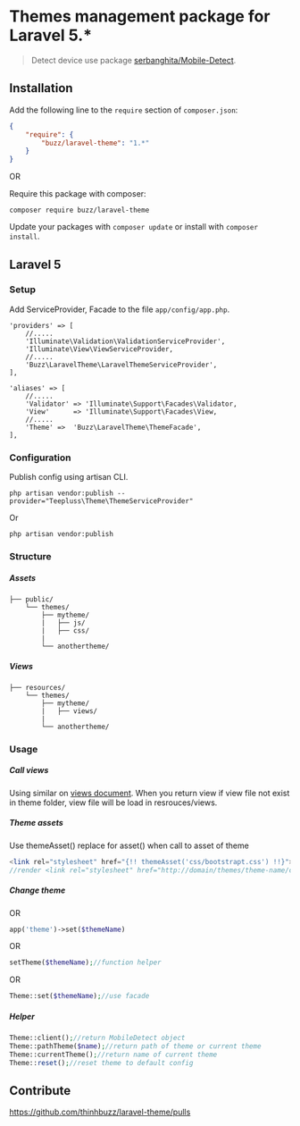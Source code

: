 # Themes management package for Laravel 5.* 


> Detect device use package  [serbanghita/Mobile-Detect](https://github.com/serbanghita/Mobile-Detect).

## Installation

Add the following line to the `require` section of `composer.json`:

```json
{
    "require": {
        "buzz/laravel-theme": "1.*"
    }
}
```

OR

Require this package with composer:
```
composer require buzz/laravel-theme
```

Update your packages with ```composer update``` or install with ```composer install```.

## Laravel 5

### Setup

Add ServiceProvider, Facade to the file `app/config/app.php`.

```
'providers' => [
    //.....
    'Illuminate\Validation\ValidationServiceProvider',
    'Illuminate\View\ViewServiceProvider,
    //.....
    'Buzz\LaravelTheme\LaravelThemeServiceProvider',
],
```

```
'aliases' => [
    //.....
    'Validator' => 'Illuminate\Support\Facades\Validator,
    'View'      => 'Illuminate\Support\Facades\View,
    //.....
    'Theme' =>  'Buzz\LaravelTheme\ThemeFacade',
],
```

### Configuration

Publish config using artisan CLI.

~~~
php artisan vendor:publish --provider="Teepluss\Theme\ThemeServiceProvider"
~~~

Or

~~~
php artisan vendor:publish
~~~

### Structure
##### Assets
```
├── public/
    └── themes/
        ├── mytheme/
        |   ├── js/
        |   ├── css/
        |
        └── anothertheme/

```
##### Views
```
├── resources/
    └── themes/
        ├── mytheme/
        |   ├── views/
        |
        └── anothertheme/

```


### Usage

##### Call views

Using similar on [views document](http://laravel.com/docs/5.1/views). When you return view if view file not exist in theme folder, view file will be load in resrouces/views.

##### Theme assets

Use themeAsset() replace for asset() when call to asset of theme

```php
<link rel="stylesheet" href="{!! themeAsset('css/bootstrapt.css') !!}">
//render <link rel="stylesheet" href="http://domain/themes/theme-name/css/bootstrapt.css">
```

##### Change theme

OR

```php
app('theme')->set($themeName)
```

OR

```php
setTheme($themeName);//function helper
```

OR

```php
Theme::set($themeName);//use facade
```

##### Helper

```php
Theme::client();//return MobileDetect object
Theme::pathTheme($name);//return path of theme or current theme
Theme::currentTheme();//return name of current theme
Theme::reset();//reset theme to default config
```

## Contribute

https://github.com/thinhbuzz/laravel-theme/pulls